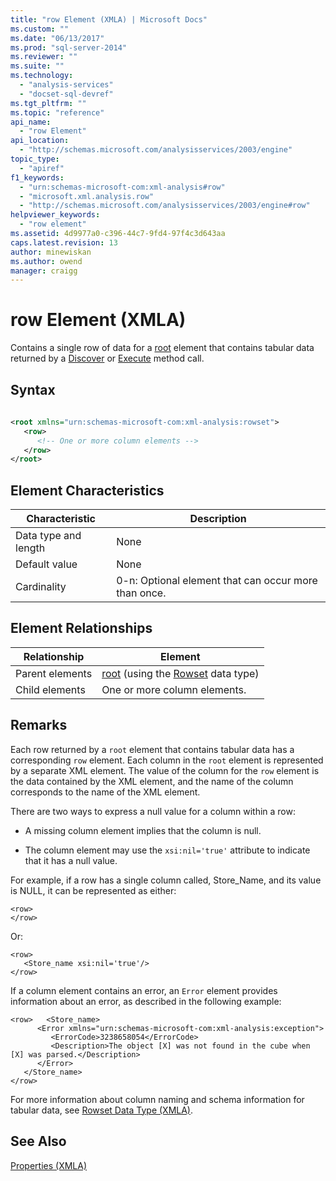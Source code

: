 ```yaml
---
title: "row Element (XMLA) | Microsoft Docs"
ms.custom: ""
ms.date: "06/13/2017"
ms.prod: "sql-server-2014"
ms.reviewer: ""
ms.suite: ""
ms.technology: 
  - "analysis-services"
  - "docset-sql-devref"
ms.tgt_pltfrm: ""
ms.topic: "reference"
api_name: 
  - "row Element"
api_location: 
  - "http://schemas.microsoft.com/analysisservices/2003/engine"
topic_type: 
  - "apiref"
f1_keywords: 
  - "urn:schemas-microsoft-com:xml-analysis#row"
  - "microsoft.xml.analysis.row"
  - "http://schemas.microsoft.com/analysisservices/2003/engine#row"
helpviewer_keywords: 
  - "row element"
ms.assetid: 4d9977a0-c396-44c7-9fd4-97f4c3d643aa
caps.latest.revision: 13
author: minewiskan
ms.author: owend
manager: craigg
---
```

# row Element (XMLA)
  Contains a single row of data for a [root](root-element-xmla.md) element that contains tabular data returned by a [Discover](../xml-elements-methods-discover.md) or [Execute](../xml-elements-methods-execute.md) method call.  
  
## Syntax  
  
```xml  
  
<root xmlns="urn:schemas-microsoft-com:xml-analysis:rowset">  
   <row>  
      <!-- One or more column elements -->  
   </row>  
</root>  
```  
  
## Element Characteristics  
  
|Characteristic|Description|  
|--------------------|-----------------|  
|Data type and length|None|  
|Default value|None|  
|Cardinality|0-n: Optional element that can occur more than once.|  
  
## Element Relationships  
  
|Relationship|Element|  
|------------------|-------------|  
|Parent elements|[root](root-element-xmla.md) (using the [Rowset](../xml-data-types/rowset-data-type-xmla.md) data type)|  
|Child elements|One or more column elements.|  
  
## Remarks  
 Each row returned by a `root` element that contains tabular data has a corresponding `row` element. Each column in the `root` element is represented by a separate XML element. The value of the column for the `row` element is the data contained by the XML element, and the name of the column corresponds to the name of the XML element.  
  
 There are two ways to express a null value for a column within a row:  
  
-   A missing column element implies that the column is null.  
  
-   The column element may use the `xsi:nil='true'` attribute to indicate that it has a null value.  
  
 For example, if a row has a single column called, Store_Name, and its value is NULL, it can be represented as either:  
  
```  
<row>  
</row>  
```  
  
 Or:  
  
```  
<row>  
   <Store_name xsi:nil='true'/>  
</row>  
```  
  
 If a column element contains an error, an `Error` element provides information about an error, as described in the following example:  
  
```  
<row>   <Store_name>  
      <Error xmlns="urn:schemas-microsoft-com:xml-analysis:exception">  
         <ErrorCode>3238658054</ErrorCode>  
         <Description>The object [X] was not found in the cube when [X] was parsed.</Description>  
      </Error>  
   </Store_name>  
</row>  
```  
  
 For more information about column naming and schema information for tabular data, see [Rowset Data Type &#40;XMLA&#41;](../xml-data-types/rowset-data-type-xmla.md).  
  
## See Also  
 [Properties &#40;XMLA&#41;](xml-elements-properties.md)  
  
  
